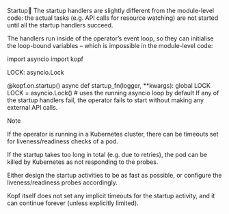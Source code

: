 Startup
The startup handlers are slightly different from the module-level code: the actual tasks (e.g. API calls for resource watching) are not started until all the startup handlers succeed.

The handlers run inside of the operator’s event loop, so they can initialise the loop-bound variables – which is impossible in the module-level code:

import asyncio
import kopf

LOCK: asyncio.Lock

@kopf.on.startup()
async def startup_fn(logger, **kwargs):
    global LOCK
    LOCK = asyncio.Lock()  # uses the running asyncio loop by default
If any of the startup handlers fail, the operator fails to start without making any external API calls.

Note

If the operator is running in a Kubernetes cluster, there can be timeouts set for liveness/readiness checks of a pod.

If the startup takes too long in total (e.g. due to retries), the pod can be killed by Kubernetes as not responding to the probes.

Either design the startup activities to be as fast as possible, or configure the liveness/readiness probes accordingly.

Kopf itself does not set any implicit timeouts for the startup activity, and it can continue forever (unless explicitly limited).